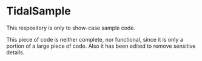 # TidalSample

This respository is only to show-case sample code.

This piece of code is neither complete, nor functional, since it is only a portion of a large piece of code. Also it has been edited to remove sensitive details.
